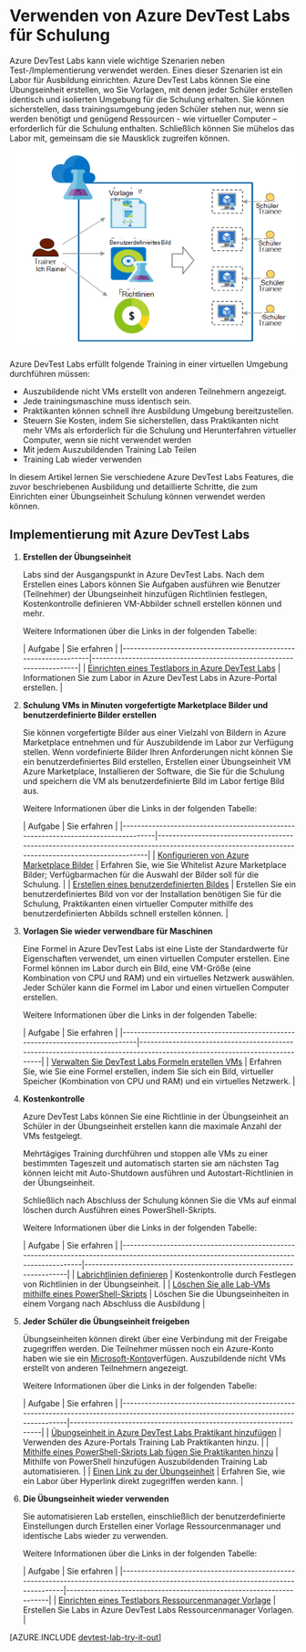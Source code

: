<properties
    pageTitle="Verwenden von Azure DevTest Labs für Schulung | Microsoft Azure"
    description="Informationen Sie zum Azure DevTest Labs trainingsszenarien verwenden."
    services="devtest-lab,virtual-machines"
    documentationCenter="na"
    authors="steved0x"
    manager="douge"
    editor=""/>

<tags
    ms.service="devtest-lab"
    ms.workload="na"
    ms.tgt_pltfrm="na"
    ms.devlang="na"
    ms.topic="article"
    ms.date="09/12/2016"
    ms.author="sdanie"/>

# <a name="use-azure-devtest-labs-for-training"></a>Verwenden von Azure DevTest Labs für Schulung

Azure DevTest Labs kann viele wichtige Szenarien neben Test-/Implementierung verwendet werden. Eines dieser Szenarien ist ein Labor für Ausbildung einrichten. Azure DevTest Labs können Sie eine Übungseinheit erstellen, wo Sie Vorlagen, mit denen jeder Schüler erstellen identisch und isolierten Umgebung für die Schulung erhalten. Sie können sicherstellen, dass trainingsumgebung jeden Schüler stehen nur, wenn sie werden benötigt und genügend Ressourcen - wie virtueller Computer – erforderlich für die Schulung enthalten. Schließlich können Sie mühelos das Labor mit, gemeinsam die sie Mausklick zugreifen können.   

![DevTest Labs für die Schulung verwenden](./media/devtest-lab-training-lab/devtest-lab-training.png)

Azure DevTest Labs erfüllt folgende Training in einer virtuellen Umgebung durchführen müssen: 


-   Auszubildende nicht VMs erstellt von anderen Teilnehmern angezeigt.
-   Jede trainingsmaschine muss identisch sein.
-   Praktikanten können schnell ihre Ausbildung Umgebung bereitzustellen.
-   Steuern Sie Kosten, indem Sie sicherstellen, dass Praktikanten nicht mehr VMs als erforderlich für die Schulung und Herunterfahren virtueller Computer, wenn sie nicht verwendet werden
-   Mit jedem Auszubildenden Training Lab Teilen
-   Training Lab wieder verwenden


In diesem Artikel lernen Sie verschiedene Azure DevTest Labs Features, die zuvor beschriebenen Ausbildung und detaillierte Schritte, die zum Einrichten einer Übungseinheit Schulung können verwendet werden können.  


## <a name="implementing-training-with-azure-devtest-labs"></a>Implementierung mit Azure DevTest Labs

1. **Erstellen der Übungseinheit** 

    Labs sind der Ausgangspunkt in Azure DevTest Labs. Nach dem Erstellen eines Labors können Sie Aufgaben ausführen wie Benutzer (Teilnehmer) der Übungseinheit hinzufügen Richtlinien festlegen, Kostenkontrolle definieren VM-Abbilder schnell erstellen können und mehr.   

    Weitere Informationen über die Links in der folgenden Tabelle:

  	| Aufgabe                                                            | Sie erfahren                                                    |
|-----------------------------------------------------------------|----------------------------------------------------------------------|
| [Einrichten eines Testlabors in Azure DevTest Labs](devtest-lab-create-lab.md) | Informationen Sie zum Labor in Azure DevTest Labs in Azure-Portal erstellen. |

2. **Schulung VMs in Minuten vorgefertigte Marketplace Bilder und benutzerdefinierte Bilder erstellen** 
    
    Sie können vorgefertigte Bilder aus einer Vielzahl von Bildern in Azure Marketplace entnehmen und für Auszubildende im Labor zur Verfügung stellen. Wenn vordefinierte Bilder Ihren Anforderungen nicht können Sie ein benutzerdefiniertes Bild erstellen, Erstellen einer Übungseinheit VM Azure Marketplace, Installieren der Software, die Sie für die Schulung und speichern die VM als benutzerdefinierte Bild im Labor fertige Bild aus. 

    Weitere Informationen über die Links in der folgenden Tabelle:

  	| Aufgabe                                                                              | Sie erfahren                                                                                                                                  |
|-----------------------------------------------------------------------------------|-------------------------------------------------------------------------------------------------------------------------------------------------|
| [Konfigurieren von Azure Marketplace Bilder](devtest-lab-configure-marketplace-images.md) | Erfahren Sie, wie Sie Whitelist Azure Marketplace Bilder; Verfügbarmachen für die Auswahl der Bilder soll für die Schulung.                 |
| [Erstellen eines benutzerdefinierten Bildes](devtest-lab-create-template.md)                           | Erstellen Sie ein benutzerdefiniertes Bild von vor der Installation benötigen Sie für die Schulung, Praktikanten einen virtueller Computer mithilfe des benutzerdefinierten Abbilds schnell erstellen können. |

3. **Vorlagen Sie wieder verwendbare für Maschinen** 

    Eine Formel in Azure DevTest Labs ist eine Liste der Standardwerte für Eigenschaften verwendet, um einen virtuellen Computer erstellen. Eine Formel können im Labor durch ein Bild, eine VM-Größe (eine Kombination von CPU und RAM) und ein virtuelles Netzwerk auswählen. Jeder Schüler kann die Formel im Labor und einen virtuellen Computer erstellen. 

    Weitere Informationen über die Links in der folgenden Tabelle:

  	| Aufgabe                                                                         | Sie erfahren                                                                                                          |
|------------------------------------------------------------------------------|-------------------------------------------------------------------------------------------------------------------------|
| [Verwalten Sie DevTest Labs Formeln erstellen VMs](devtest-lab-manage-formulas.md) | Erfahren Sie, wie Sie eine Formel erstellen, indem Sie sich ein Bild, virtueller Speicher (Kombination von CPU und RAM) und ein virtuelles Netzwerk. |

4. **Kostenkontrolle**

    Azure DevTest Labs können Sie eine Richtlinie in der Übungseinheit an Schüler in der Übungseinheit erstellen kann die maximale Anzahl der VMs festgelegt. 

    Mehrtägiges Training durchführen und stoppen alle VMs zu einer bestimmten Tageszeit und automatisch starten sie am nächsten Tag können leicht mit Auto-Shutdown ausführen und Autostart-Richtlinien in der Übungseinheit. 

    Schließlich nach Abschluss der Schulung können Sie die VMs auf einmal löschen durch Ausführen eines PowerShell-Skripts. 

    Weitere Informationen über die Links in der folgenden Tabelle:

  	| Aufgabe                                                                                                                                    | Sie erfahren                                                      |
|-----------------------------------------------------------------------------------------------------------------------------------------|---------------------------------------------------------------------|
| [Labrichtlinien definieren](devtest-lab-set-lab-policy.md)                                                                                    | Kostenkontrolle durch Festlegen von Richtlinien in der Übungseinheit.                       |
| [Löschen Sie alle Lab-VMs mithilfe eines PowerShell-Skripts](devtest-lab-faq.md#how-can-i-automate-the-process-of-deleting-all-the-vms-in-my-lab) | Löschen Sie die Übungseinheiten in einem Vorgang nach Abschluss die Ausbildung |

5. **Jeder Schüler die Übungseinheit freigeben**

    Übungseinheiten können direkt über eine Verbindung mit der Freigabe zugegriffen werden. Die Teilnehmer müssen noch ein Azure-Konto haben wie sie ein [Microsoft-Konto](devtest-lab-faq.md#what-is-a-microsoft-account)verfügen. Auszubildende nicht VMs erstellt von anderen Teilnehmern angezeigt.  

    Weitere Informationen über die Links in der folgenden Tabelle:

  	| Aufgabe                                                                                                                                | Sie erfahren                                                   |
|-------------------------------------------------------------------------------------------------------------------------------------|------------------------------------------------------------------|
| [Übungseinheit in Azure DevTest Labs Praktikant hinzufügen](devtest-lab-add-devtest-user.md)                                                     | Verwenden des Azure-Portals Training Lab Praktikanten hinzu.       |
| [Mithilfe eines PowerShell-Skripts Lab fügen Sie Praktikanten hinzu](devtest-lab-add-devtest-user.md#add-an-external-user-to-a-lab-using-powershell) | Mithilfe von PowerShell hinzufügen Auszubildenden Training Lab automatisieren. |
| [Einen Link zu der Übungseinheit](devtest-lab-faq.md#how-do-i-share-a-direct-link-to-my-lab)                                                  | Erfahren Sie, wie ein Labor über Hyperlink direkt zugegriffen werden kann.        |

6. **Die Übungseinheit wieder verwenden** 

    Sie automatisieren Lab erstellen, einschließlich der benutzerdefinierte Einstellungen durch Erstellen einer Vorlage Ressourcenmanager und identische Labs wieder zu verwenden. 

    Weitere Informationen über die Links in der folgenden Tabelle:

  	| Aufgabe                                                                                                                               | Sie erfahren                                                      |
|------------------------------------------------------------------------------------------------------------------------------------|---------------------------------------------------------------------|
| [Einrichten eines Testlabors Ressourcenmanager Vorlage](devtest-lab-faq.md#how-do-i-create-a-lab-from-an-azure-resource-manager-template) | Erstellen Sie Labs in Azure DevTest Labs Ressourcenmanager Vorlagen. |

[AZURE.INCLUDE [devtest-lab-try-it-out](../../includes/devtest-lab-try-it-out.md)]  

